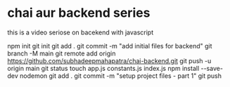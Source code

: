 # chai aur backend series

this is a video seriose on bacekend with javascript

npm init
git init
git add .
git commit -m "add initial files for backend"
git branch -M main
git remote add origin https://github.com/subhadeepmahapatra/chai-backend.git
git push -u origin main
git status
touch app.js constants.js index.js
npm install --save-dev nodemon
git add .
git commit -m "setup project files - part 1"
git push



<!-- model link -->
